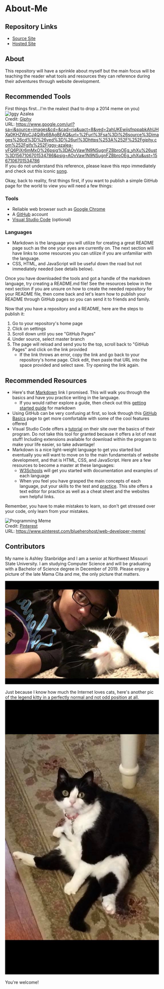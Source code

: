 # About-Me

## Repository Links
- [Source Site](https://github.com/AshleyStanbridge96/about-me) 
- [Hosted Site](https://ashleystanbridge96.github.io/about-me/) 

## About
This repository will have a sprinkle about myself but the main focus will be teaching the reader what tools and resources they can reference during their adventures through website development.
## Recommended Tools
First things first...I'm the realest (had to drop a 2014 meme on you)
![Iggy Azalea](https://media.giphy.com/media/vFQ6PiXr6mMxO/giphy.gif)<br/>
Credit: [Giphy](https://www.google.com/url?sa=i&source=images&cd=&cad=rja&uact=8&ved=2ahUKEwijsfnppabkAhUHXa0KHZWoCJ4QjRx6BAgBEAQ&url=%2Furl%3Fsa%3Di%26source%3Dimages%26cd%3D%26ved%3D%26url%3Dhttps%253A%252F%252Fgiphy.com%252Fgifs%252Figgy-azalea-vFQ6PiXr6mMxO%26psig%3DAOvVaw1N9NSugnFZBbroOEg_yhXu%26ust%3D1567106701534786&psig=AOvVaw1N9NSugnFZBbroOEg_yhXu&ust=1567106701534786)<br/>
URL: https://www.google.com/url?sa=i&source=images&cd=&cad=rja&uact=8&ved=2ahUKEwijsfnppabkAhUHXa0KHZWoCJ4QjRx6BAgBEAQ&url=%2Furl%3Fsa%3Di%26source%3Dimages%26cd%3D%26ved%3D%26url%3Dhttps%253A%252F%252Fgiphy.com%252Fgifs%252Figgy-azalea-vFQ6PiXr6mMxO%26psig%3DAOvVaw1N9NSugnFZBbroOEg_yhXu%26ust%3D1567106701534786&psig=AOvVaw1N9NSugnFZBbroOEg_yhXu&ust=1567106701534786
<br/>If you do not understand this reference, please leave this repo immediately and check out this iconic [song](https://www.youtube.com/watch?v=O-zpOMYRi0w). 

Okay, back to reality, first things first, if you want to publish a simple GitHub page for the world to view you will need a few things:
### Tools
- Reliable web browser such as [Google Chrome](https://www.google.com/chrome/)
- A [GitHub](https://github.com/) account
- [Visual Studio Code](https://code.visualstudio.com/) (optional)

### Languages
- Markdown is the language you will utilize for creating a great README page such as the one your eyes are currently on. The next section will have links to some resources you can utilize if you are unfamiliar with the language.
- CSS, HTML, and JavaScript will be useful down the road but not immediately needed (see details below).

Once you have downloaded the tools and got a handle of the markdown language, try creating a README.md file! See the resources below in the next section if you are unsure on how to create the needed repository for your README file, then come back and let's learn how to publish your README through GitHub pages so you can send it to friends and family. 

Now that you have a repository and a README, here are the steps to publish it:
1. Go to your repository's home page
2. Click on settings
3. Scroll down until you see "GitHub Pages"
4. Under source, select master branch
5. The page will reload and send you to the top, scroll back to "GitHub Pages" and click on the link provided
    - If the link throws an error, copy the link and go back to your repository's home page. Click edit, then paste that URL into the space provided and select save. Try opening the link again. 

## Recommended Resources
- Here's that [Markdown](https://www.markdowntutorial.com/) link I promised. This will walk you through the basics and have you practice writing in the language.
    - If you would rather explore a guide, then check out this [getting started guide](https://www.markdownguide.org/getting-started/) for markdown
- Using GitHub can be very confusing at first, so look through this [GitHub Basics](https://guides.github.com/activities/hello-world/) page to get more comfortable with some of the cool features offered
- Visual Studio Code offers a [tutorial](https://code.visualstudio.com/docs/introvideos/basics) on their site over the basics of their program. Do not take this tool for granted because it offers a lot of neat stuff! Including extensions available for download within the program to make your life easier, so take advantage!
- Markdown is a nice light-weight language to get you started but eventually you will want to move on to the main fundamentals of website development, and that is HTML, CSS, and JavaScript. Here are a few resources to become a master at these languages:
    - [W3Schools](https://www.w3schools.com/) will get you started with documentation and examples of each language
    - When you feel you have grasped the main concepts of each language, put your skills to the test and [practice](https://html-css-js.com/). This site offers a text editor for practice as well as a cheat sheet and the websites own helpful links.

Remember, you have to make mistakes to learn, so don't get stressed over your code, only learn from your mistakes.

![Programming Meme](https://i.pinimg.com/236x/aa/42/e2/aa42e21bf7047a27903f2a45e8f0e84d.jpg)
<br/>Credit: [Pinterest](https://www.pinterest.com/blueherohost/web-developer-meme/)
<br/>URL: https://www.pinterest.com/blueherohost/web-developer-meme/
## Contributors
My name is Ashley Stanbridge and I am a senior at Northwest Missouri State University. I am studying Computer Science and will be graduating with a Bachelor of Science degree in December of 2019. Please enjoy a picture of the late Mama Cita and me, the only picture that matters.

![Mama and I](pic-for-GitHub-page.jpg)

Just because I know how much the Internet loves cats, here's another pic of the legend kitty in a perfectly normal and not odd position at all.
<br/>![Mama Cita](mama.jpg)

You're welcome!
